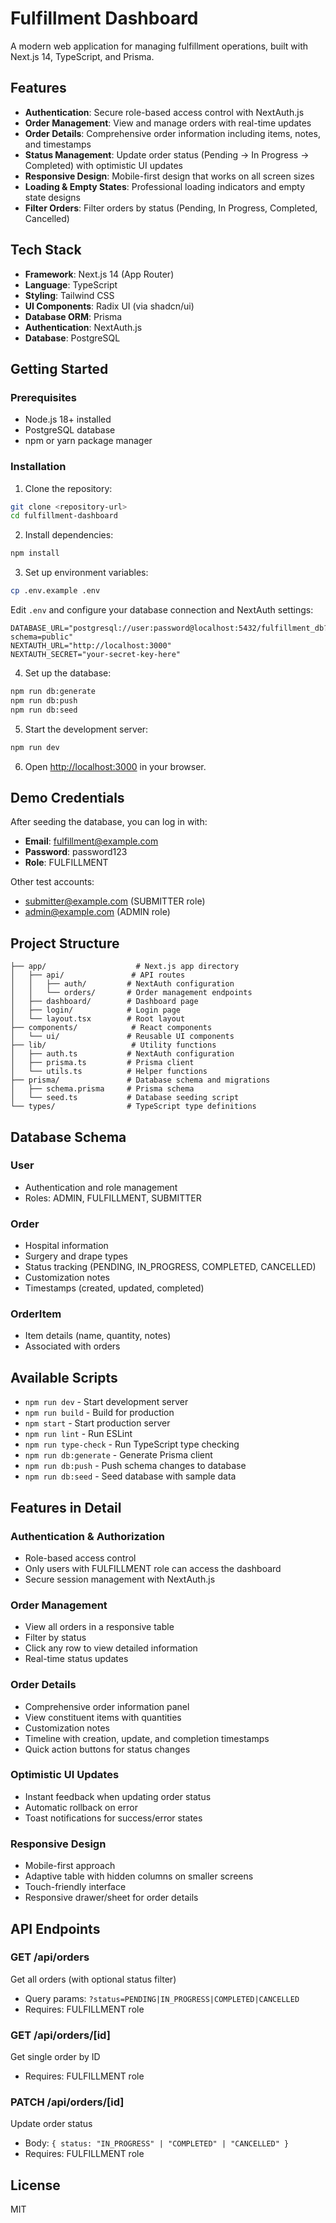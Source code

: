 # Fulfillment Dashboard

A modern web application for managing fulfillment operations, built with Next.js 14, TypeScript, and Prisma.

## Features

- **Authentication**: Secure role-based access control with NextAuth.js
- **Order Management**: View and manage orders with real-time updates
- **Order Details**: Comprehensive order information including items, notes, and timestamps
- **Status Management**: Update order status (Pending → In Progress → Completed) with optimistic UI updates
- **Responsive Design**: Mobile-first design that works on all screen sizes
- **Loading & Empty States**: Professional loading indicators and empty state designs
- **Filter Orders**: Filter orders by status (Pending, In Progress, Completed, Cancelled)

## Tech Stack

- **Framework**: Next.js 14 (App Router)
- **Language**: TypeScript
- **Styling**: Tailwind CSS
- **UI Components**: Radix UI (via shadcn/ui)
- **Database ORM**: Prisma
- **Authentication**: NextAuth.js
- **Database**: PostgreSQL

## Getting Started

### Prerequisites

- Node.js 18+ installed
- PostgreSQL database
- npm or yarn package manager

### Installation

1. Clone the repository:
```bash
git clone <repository-url>
cd fulfillment-dashboard
```

2. Install dependencies:
```bash
npm install
```

3. Set up environment variables:
```bash
cp .env.example .env
```

Edit `.env` and configure your database connection and NextAuth settings:
```
DATABASE_URL="postgresql://user:password@localhost:5432/fulfillment_db?schema=public"
NEXTAUTH_URL="http://localhost:3000"
NEXTAUTH_SECRET="your-secret-key-here"
```

4. Set up the database:
```bash
npm run db:generate
npm run db:push
npm run db:seed
```

5. Start the development server:
```bash
npm run dev
```

6. Open [http://localhost:3000](http://localhost:3000) in your browser.

## Demo Credentials

After seeding the database, you can log in with:

- **Email**: fulfillment@example.com
- **Password**: password123
- **Role**: FULFILLMENT

Other test accounts:
- submitter@example.com (SUBMITTER role)
- admin@example.com (ADMIN role)

## Project Structure

```
├── app/                    # Next.js app directory
│   ├── api/               # API routes
│   │   ├── auth/         # NextAuth configuration
│   │   └── orders/       # Order management endpoints
│   ├── dashboard/        # Dashboard page
│   ├── login/            # Login page
│   └── layout.tsx        # Root layout
├── components/            # React components
│   └── ui/               # Reusable UI components
├── lib/                   # Utility functions
│   ├── auth.ts           # NextAuth configuration
│   ├── prisma.ts         # Prisma client
│   └── utils.ts          # Helper functions
├── prisma/               # Database schema and migrations
│   ├── schema.prisma     # Prisma schema
│   └── seed.ts           # Database seeding script
└── types/                # TypeScript type definitions

```

## Database Schema

### User
- Authentication and role management
- Roles: ADMIN, FULFILLMENT, SUBMITTER

### Order
- Hospital information
- Surgery and drape types
- Status tracking (PENDING, IN_PROGRESS, COMPLETED, CANCELLED)
- Customization notes
- Timestamps (created, updated, completed)

### OrderItem
- Item details (name, quantity, notes)
- Associated with orders

## Available Scripts

- `npm run dev` - Start development server
- `npm run build` - Build for production
- `npm start` - Start production server
- `npm run lint` - Run ESLint
- `npm run type-check` - Run TypeScript type checking
- `npm run db:generate` - Generate Prisma client
- `npm run db:push` - Push schema changes to database
- `npm run db:seed` - Seed database with sample data

## Features in Detail

### Authentication & Authorization
- Role-based access control
- Only users with FULFILLMENT role can access the dashboard
- Secure session management with NextAuth.js

### Order Management
- View all orders in a responsive table
- Filter by status
- Click any row to view detailed information
- Real-time status updates

### Order Details
- Comprehensive order information panel
- View constituent items with quantities
- Customization notes
- Timeline with creation, update, and completion timestamps
- Quick action buttons for status changes

### Optimistic UI Updates
- Instant feedback when updating order status
- Automatic rollback on error
- Toast notifications for success/error states

### Responsive Design
- Mobile-first approach
- Adaptive table with hidden columns on smaller screens
- Touch-friendly interface
- Responsive drawer/sheet for order details

## API Endpoints

### GET /api/orders
Get all orders (with optional status filter)
- Query params: `?status=PENDING|IN_PROGRESS|COMPLETED|CANCELLED`
- Requires: FULFILLMENT role

### GET /api/orders/[id]
Get single order by ID
- Requires: FULFILLMENT role

### PATCH /api/orders/[id]
Update order status
- Body: `{ status: "IN_PROGRESS" | "COMPLETED" | "CANCELLED" }`
- Requires: FULFILLMENT role

## License

MIT
